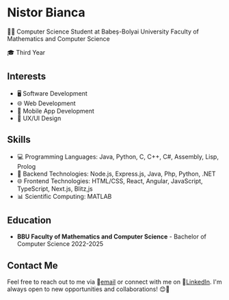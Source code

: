 # Nistor Bianca

👩‍💻 Computer Science Student at Babeș-Bolyai University Faculty of Mathematics and Computer Science

🎓 Third Year

## Interests

- 🖥️ Software Development
- 🌐 Web Development
- 📱 Mobile App Development
- 🎨 UX/UI Design

## Skills

- 💻 Programming Languages: Java, Python, C, C++, C#, Assembly, Lisp, Prolog
- 👾 Backend Technologies: Node.js, Express.js, Java, Php, Python, .NET
- 🌐 Frontend Technologies: HTML/CSS, React, Angular, JavaScript, TypeScript, Next.js, Blitz,js
- 📊 Scientific Computing: MATLAB

## Education

- **BBU Faculty of Mathematics and Computer Science** - Bachelor of Computer Science 2022-2025

## Contact Me

Feel free to reach out to me via 📧[email](mailto:bianca.nistor55@gmail.com) or connect with me on 🔗[LinkedIn](https://www.linkedin.com/in/bianca-nistor-812b20226/). I'm always open to new opportunities and collaborations! 😊🚀
